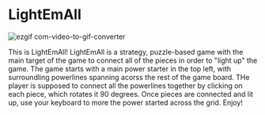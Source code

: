 # LightEmAll
![ezgif com-video-to-gif-converter](https://github.com/user-attachments/assets/28b8262f-9dcf-4991-a26a-4003a67f37e9)

This is LightEmAll! LightEmAll is a strategy, puzzle-based game with the main target of the game to connect all of the pieces in order to "light up" the game. The game starts with a main power starter in the top left, with surroundling powerlines spanning acorss the rest of the game board. THe player is supposed to connect all the powerlines together by clicking on each piece, which rotates it 90 degrees. Once pieces are connected and lit up, use your keyboard to more the power started across the grid. Enjoy!
